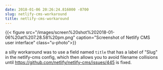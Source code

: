 ```yaml
---
date: 2018-01-06 20:26:24.816000 -0700
slug: netlify-cms-workaround
title: netlify-cms-workaround
---
```

{{< figure src="/images/screen%20shot%202018-01-06%20at%207.28.58%20pm.png" caption="Screenshot of Netlify CMS user interface" class="u-photo">}}

a silly workaround was to use a field named `title` that has a label of "Slug" in the netlify-cms config, which then allows you to avoid filename collisions until <https://github.com/netlify/netlify-cms/issues/445> is fixed.
